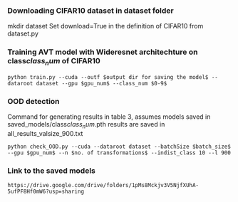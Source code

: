 ### Downloading CIFAR10 dataset in dataset folder
   mkdir dataset
   Set download=True in the definition of CIFAR10 from dataset.py

### Training AVT model with Wideresnet architechture on class$class_num$ of CIFAR10
    python train.py --cuda --outf $output dir for saving the model$ --dataroot dataset --gpu $gpu_num$ --class_num $0-9$ 

### OOD detection
Command for generating results in table 3, assumes models saved in saved_models/class$class_num$.pth
results are saved in all_results_valsize_900.txt

    python check_OOD.py --cuda --dataroot dataset --batchSize $batch_size$ --gpu $gpu_num$ --n $no. of transformations$ --indist_class 10 --l 900

### Link to the saved models

    https://drive.google.com/drive/folders/1pMs8Mckjv3V5NjfXUhA-5ufPF8Hf0mW6?usp=sharing

